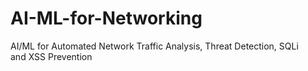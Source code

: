 # AI-ML-for-Networking
AI/ML for Automated Network Traffic Analysis, Threat Detection, SQLi and XSS Prevention
